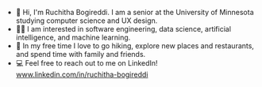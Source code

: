 - 👋 Hi, I'm Ruchitha Bogireddi. I am a senior at the University of Minnesota studying computer science and UX design. 
- :woman_technologist: I am interested in software engineering, data science, artificial intelligence, and machine learning. 
- :heartbeat: In my free time I love to go hiking, explore new places and restaurants, and spend time with family and friends. 
- :computer: Feel free to reach out to me on LinkedIn! www.linkedin.com/in/ruchitha-bogireddi


<!---
rubogi01/rubogi01 is a ✨ special ✨ repository because its `README.md` (this file) appears on your GitHub profile.
You can click the Preview link to take a look at your changes.
--->
